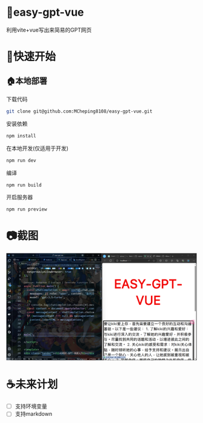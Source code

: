 # 🌟easy-gpt-vue
利用vite+vue写出来简易的GPT网页

# 🚀快速开始
## 🏠本地部署
下载代码
```bash
git clone git@github.com:MCheping8108/easy-gpt-vue.git
```

安装依赖
```bash
npm install
```

在本地开发(仅适用于开发)
```bash
npm run dev
```

编译
```bash
npm run build
```

开启服务器
```bash
npm run preview
```

# 📷截图
![Alt text](./docs/images/image.png)

# ☕未来计划
- [ ] 支持环境变量
- [ ] 支持markdown